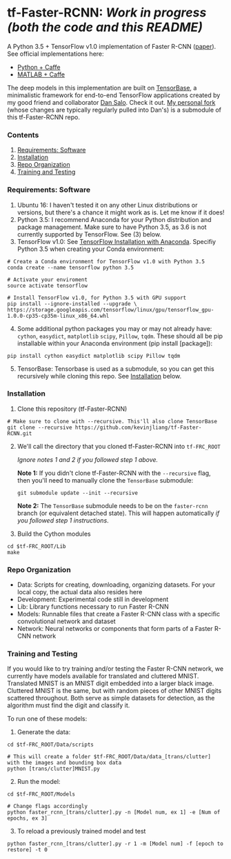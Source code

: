 # tf-Faster-RCNN: *Work in progress (both the code and this README)*
A Python 3.5 + TensorFlow v1.0 implementation of Faster R-CNN ([paper](https://arxiv.org/abs/1506.01497)). See official implementations here:
- [Python + Caffe](https://github.com/rbgirshick/py-faster-rcnn)
- [MATLAB + Caffe](https://github.com/ShaoqingRen/faster_rcnn)

The deep models in this implementation are built on [TensorBase](https://github.com/dancsalo/TensorBase), a minimalistic framework for end-to-end TensorFlow applications created by my good friend and collaborator [Dan Salo](https://github.com/dancsalo). Check it out. [My personal fork](https://github.com/kevinjliang/TensorBase) (whose changes are typically regularly pulled into Dan's) is a submodule of this tf-Faster-RCNN repo.

### Contents
1. [Requirements: Software](#requirements-software)
2. [Installation](#installation)
3. [Repo Organization](#repo-organization) 
4. [Training and Testing](#training-and-testing)


### Requirements: Software
1. Ubuntu 16: I haven't tested it on any other Linux distributions or versions, but there's a chance it might work as is. Let me know if it does!
2. Python 3.5: I recommend Anaconda for your Python distribution and package management. Make sure to have Python 3.5, as 3.6 is not currently supported by TensorFlow. See (3) below.
3. TensorFlow v1.0: See [TensorFlow Installation with Anaconda](https://www.tensorflow.org/install/install_linux#InstallingAnaconda). Specifiy Python 3.5 when creating your Conda environment:
  ```Shell
  # Create a Conda environment for TensorFlow v1.0 with Python 3.5
  conda create --name tensorflow python 3.5
  
  # Activate your enviroment
  source activate tensorflow
  
  # Install TensorFlow v1.0, for Python 3.5 with GPU support
  pip install --ignore-installed --upgrade \
  https://storage.googleapis.com/tensorflow/linux/gpu/tensorflow_gpu-1.0.0-cp35-cp35m-linux_x86_64.whl
  ```
4. Some additional python packages you may or may not already have: `cython`, `easydict`, `matplotlib` `scipy`, `Pillow`, `tqdm`. These should all be pip installable within your Anaconda environment (pip install [package]):

  ```Shell
  pip install cython easydict matplotlib scipy Pillow tqdm 
  ```
5. TensorBase: Tensorbase is used as a submodule, so you can get this recursively while cloning this repo. See [Installation](#installation) below.


### Installation
1. Clone this repository (tf-Faster-RCNN) 
  ```Shell
  # Make sure to clone with --recursive. This'll also clone TensorBase
  git clone --recursive https://github.com/kevinjliang/tf-Faster-RCNN.git
  ```
  
2. We'll call the directory that you cloned tf-Faster-RCNN into `tf-FRC_ROOT`

   *Ignore notes 1 and 2 if you followed step 1 above.*

   **Note 1:** If you didn't clone tf-Faster-RCNN with the `--recursive` flag, then you'll need to manually clone the `TensorBase` submodule:
    ```Shell
    git submodule update --init --recursive
    ```
    **Note 2:** The `TensorBase` submodule needs to be on the `faster-rcnn` branch (or equivalent detached state). This will happen automatically *if you followed step 1 instructions*.

3. Build the Cython modules
  ```Shell
  cd $tf-FRC_ROOT/Lib
  make
  ```


### Repo Organization
- Data: Scripts for creating, downloading, organizing datasets. For your local copy, the actual data also resides here
- Development: Experimental code still in development
- Lib: Library functions necessary to run Faster R-CNN
- Models: Runnable files that create a Faster R-CNN class with a specific convolutional network and dataset
- Network: Neural networks or components that form parts of a Faster R-CNN network


### Training and Testing
If you would like to try training and/or testing the Faster R-CNN network, we currently have models available for translated and cluttered MNIST. Translated MNIST is an MNIST digit embedded into a larger black image. Cluttered MNIST is the same, but with random pieces of other MNIST digits scattered throughout. Both serve as simple datasets for detection, as the algorithm must find the digit and classify it.

To run one of these models:

1. Generate the data:
  ```Shell
  cd $tf-FRC_ROOT/Data/scripts
  
  # This will create a folder $tf-FRC_ROOT/Data/data_[trans/clutter] with the images and bounding box data
  python [trans/clutter]MNIST.py
  ```
2. Run the model:
  ```Shell
  cd $tf-FRC_ROOT/Models
  
  # Change flags accordingly
  python faster_rcnn_[trans/clutter].py -n [Model num, ex 1] -e [Num of epochs, ex 3]
  ```
  
3. To reload a previously trained model and test
  ```Shell
  python faster_rcnn_[trans/clutter].py -r 1 -m [Model num] -f [epoch to restore] -t 0
  ```
